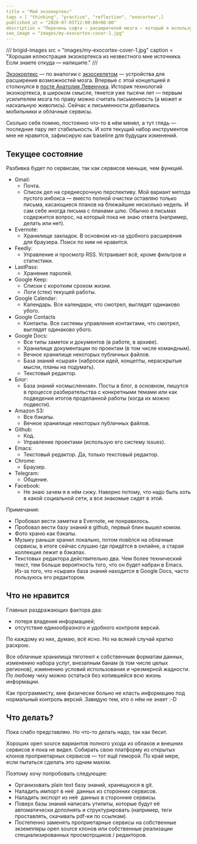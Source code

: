 ```yaml
---
title = "Мой экзокортекс"
tags = [ "thinking", "practice", "reflection", "exocortex",]
published_at = "2020-07-05T12:00:00+00:00"
description = "Перечень софта — расширителей мозга — который я использую в 2020 году."
seo_image = "images/my-exocortex-cover-1.jpg"
---
```


/// brigid-images
src = "images/my-exocortex-cover-1.jpg"
caption = "Хорошая иллюстрация экзокортекса из незвестного мне источника. Если знаете откуда — напишите."
///

[Экзокортекс](https://ru.wikipedia.org/wiki/%D0%9D%D0%B5%D0%B9%D1%80%D0%BE%D0%BA%D0%BE%D0%BC%D0%BF%D1%8C%D1%8E%D1%82%D0%B5%D1%80%D0%BD%D1%8B%D0%B9_%D0%B8%D0%BD%D1%82%D0%B5%D1%80%D1%84%D0%B5%D0%B9%D1%81#%D0%AD%D0%BA%D0%B7%D0%BE%D0%BA%D0%BE%D1%80%D1%82%D0%B5%D0%BA%D1%81) — по аналогии с [экзоскелетом](https://ru.wikipedia.org/wiki/%D0%AD%D0%BA%D0%B7%D0%BE%D1%81%D0%BA%D0%B5%D0%BB%D0%B5%D1%82) — устройства для расширения возможностей мозга. Впервые с этой концепцией я столкнулся в [посте Анатолия Левенчука](https://ailev.livejournal.com/1224251.html). История технологий экзокортекса, в широком смысле, тянется уже тысячи лет — первым усилителем мозга по праву можно считать письменность (а может и наскальную живопись). Сейчас к письменности добавились мобильники и облачные сервисы.

Сколько себя помню, постоянно что-то в нём менял, а тут глядь — последние пару лет стабильность. И хотя текущий набор инструментов мне не нравится, зафиксирую как baseline для будущих изменений.

<!-- more -->

## Текущее состояние

Разбивка будет по сервисам, так как сервисов меньше, чем функций.

- Gmail:
    - Почта.
    - Список дел на среднесрочную перспективу. Мой вариант метода пустого инбокса — вместо полной очистки оставляю только письма, касающиеся планов на ближайшие несколько недель. И сам себе иногда письма с планами шлю. Обычно в письмах содержится вопрос, на который пока не знаю ответа (например, делать или нет).
- Evernote:
    - Хранилище закладок. В основном из-за удобного расширения для браузера. Поиск по ним не нравится.
- Feedly:
    - Управление и просмотр RSS. Устраивает всё, кроме фильтров и статистики.
- LastPass:
    - Хранение паролей.
- Google Keep:
    - Списки с коротким сроком жизни.
    - Логи (стек) текущей работы.
- Google Calendar:
    - Календарь. Все календари, что смотрел, выглядят одинаково убого.
- Google Contacts
    - Контакты. Все системы управления контактами, что смотрел, выглядят одинаково убого.
- Google Docs:
    - Все типы заметок и документов (в работе, в архиве).
    - Хранилище документации по проектам (в том числе командным).
    - Вечное хранилище некоторых публичных файлов.
    - База знаний «сырая» (наброски идей, концепты, нераскрытые мысли, планы на подумать).
    - Текстовый редактор.
- Блог:
    - База знаний «осмысленная». Посты в блог, в основном, пишутся в процессе разбирательства с конкретными темами или как подведение итогов проделанной работы (когда их можно подвести).
- Amazon S3:
    - Все бэкапы.
    - Вечное хранилище некоторых публичных файлов.
- Github:
    - Код.
    - Управление проектами (использую его систему issues).
- Emacs:
    - Текстовый редактор. Да, только текстовый редактор.
- Chrome:
    - Браузер.
- Telegram:
    - Общение.
- Facebook:
    - Не знаю зачем я в нём сижу. Наверно потому, что надо быть хоть в какой социальной сети, а все знакомые сидят в этой.

Примечания:

- Пробовал вести заметки в Evernote, не понравилось.
- Пробовал вести базу знаний в github, первый блин вышел комом.
- Фото храню как бэкапы.
- Музыку раньше хранил локально, потом повёлся на облачные сервисы, в итоге сейчас слушаю где придётся в онлайне, а старая коллекция лежит в бэкапах.
- Текстовых редактора действительно два. Чем более технический текст, тем больше вероятность того, что он будет набран в Emacs. Из-за того, что «сырая» база знаний находится в Google Docs, часто пользуюсь его редактором.

## Что не нравится

Главных раздражающих фактора два:

- потеря владения информацией;
- отсутствие единообразного и удобного контроля версий.

По каждому из них, думаю, всё ясно. Но на всякий случай кратко раскрою.

Все облачные хранилища тяготеют к собственным форматам данных, изменению набора услуг, внезапным банам (в том числе целых регионов), изменению условий использования и чрезмерной жадности. По любому чиху можно остаться без копившейся всю жизнь информации.

Как программисту, мне физически больно не класть информацию под нормальный контроль версий. Завидую тем, кто о нём не знает :-D

## Что делать?

Пока слабо представляю. Но что-то делать надо, так как бесит.

Хороших open source вариантов полного ухода из облаков и внешних сервисов я пока не видел. Собирать свою платформу из открытых клонов проприетарных сервисов — тот ещё геморой. По край мере, если пытаться сделать это одним махом.

Поэтому хочу попробовать следующее:

- Организовать plain text базу знаний, хранящуюся в git.
- Наладить импорт в неё  данных из сторонних сервисов.
- Наладить экспорт из неё  данных в сторонние сервисы.
- Поверх базы знаний написать утилиты, которые будут её автоматически дополнять и структурировать (например, теги проставлять, скачивать pdf-ки по ссылкам).
- Постепенно заменять проприетарные сервисы на собственные экземпляры open source клонов или собственные реализации специализированных просмотрщиков / редакторов.
